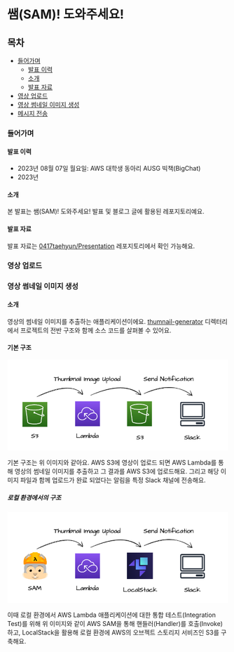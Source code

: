 # 쌤(SAM)! 도와주세요!

## 목차

- [들어가며](#들어가며)
    - [발표 이력](#발표-이력)
    - [소개](#소개)
    - [발표 자료](#발표-자료)
- [영상 업로드](#영상-업로드)
- [영상 썸네일 이미지 생성](#영상-썸네일-이미지-생성)
- [메시지 전송](#메시지-전송)

### 들어가며

#### 발표 이력

- 2023년 08월 07일 월요일: AWS 대학생 동아리 AUSG 빅책(BigChat)
- 2023년 

#### 소개

본 발표는 쌤(SAM)! 도와주세요! 발표 및 블로그 글에 활용된 레포지토리예요.

#### 발표 자료

발표 자료는 [0417taehyun/Presentation](https://github.com/0417taehyun/Presentation) 레포지토리에서 확인 가능해요.

### 영상 업로드




### 영상 썸네일 이미지 생성

#### 소개

영상의 썸네일 이미지를 추출하는 애플리케이션이에요. [thumnail-generator](https://github.com/0417taehyun/help-me-sam/tree/main/thumbnail-generator) 디렉터리에서 프로젝트의 전반 구조와 함께 소스 코드를 살펴볼 수 있어요.

#### 기본 구조

![기본 구조](./images/thumbnail-generator/01.png)

기본 구조는 위 이미지와 같아요. AWS S3에 영상이 업로드 되면 AWS Lambda를 통해 영상의 썸네일 이미지를 추출하고 그 결과를 AWS S3에 업로드해요. 그리고 해당 이미지 파일과 함께 업로드가 완료 되었다는 알림을 특정 Slack 채널에 전송해요.

##### 로컬 환경에서의 구조

![로컬 환경에서의 구조](./images/thumbnail-generator/02.png)

이때 로컬 환경에서 AWS Lambda 애플리케이션에 대한 통합 테스트(Integration Test)를 위해 위 이미지와 같이 AWS SAM을 통해 핸들러(Handler)를 호출(Invoke)하고, LocalStack을 활용해 로컬 환경에 AWS의 오브젝트 스토리지 서비즈인 S3를 구축해요.
